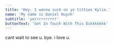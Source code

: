 ```yaml
---
title: 'Hey. I wanna suck on yo titties Kylie.'
name: 'My name is Daniel Huynh'
subtitle: 'yerrrrrrrrrr'
buttonText: 'Get In Touch With This Dikkkkkkk'
---
```


cant wait to see u. bye. i love u.
